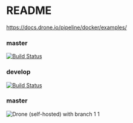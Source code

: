 # README

https://docs.drone.io/pipeline/docker/examples/



### master
[![Build Status](http://home.louislabs.com:52101/api/badges/louiscklaw/drone-ci-playlist/status.svg?ref=refs/heads/master)](http://home.louislabs.com:52101/louiscklaw/drone-ci-playlist)


### develop
[![Build Status](http://home.louislabs.com:52101/api/badges/louiscklaw/drone-ci-playlist/status.svg?ref=refs/heads/develop)](http://home.louislabs.com:52101/louiscklaw/drone-ci-playlist)

### master
![Drone (self-hosted) with branch](https://img.shields.io/drone/build/louiscklaw/drone-ci-playlist/master?server=http%3A%2F%2Fhome.louislabs.com%3A52101&style=plastic)
1
1
